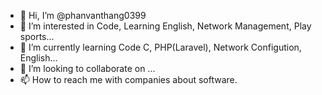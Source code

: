 - 👋 Hi, I’m @phanvanthang0399
- 👀 I’m interested in Code, Learning English, Network Management, Play sports...
- 🌱 I’m currently learning Code C, PHP(Laravel), Network Configution, English...
- 💞️ I’m looking to collaborate on ...
- 📫 How to reach me with companies about software.

<!---
phanvanthang0399/phanvanthang0399 is a ✨ special ✨ repository because its `README.md` (this file) appears on your GitHub profile.
You can click the Preview link to take a look at your changes.
--->
